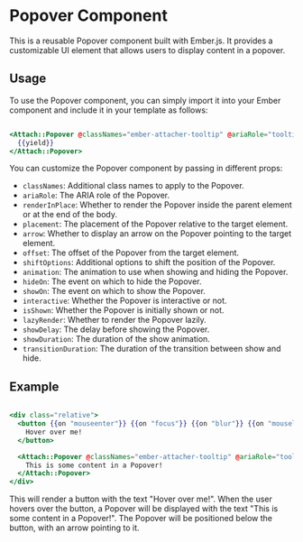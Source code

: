# Popover Component

This is a reusable Popover component built with Ember.js. It provides a customizable UI element that allows users to display content in a popover.

## Usage

To use the Popover component, you can simply import it into your Ember component and include it in your template as follows:

```hbs

<Attach::Popover @classNames="ember-attacher-tooltip" @ariaRole="tooltip" @renderInPlace={{true}} @placement="bottom" @arrow={{true}} @offset={{10}} @shiftOptions={{hash}} @animation="fade" @hideOn="mouseleave" @showOn="mouseenter" @interactive={{false}} @isShown={{true}} @lazyRender={{true}} @showDelay={{100}} @showDuration={{200}} @transitionDuration={{300}} ...attribute>
  {{yield}}
</Attach::Popover>

```

You can customize the Popover component by passing in different props:

- `classNames`: Additional class names to apply to the Popover.
- `ariaRole`: The ARIA role of the Popover.
- `renderInPlace`: Whether to render the Popover inside the parent element or at the end of the body.
- `placement`: The placement of the Popover relative to the target element.
- `arrow`: Whether to display an arrow on the Popover pointing to the target element.
- `offset`: The offset of the Popover from the target element.
- `shiftOptions`: Additional options to shift the position of the Popover.
- `animation`: The animation to use when showing and hiding the Popover.
- `hideOn`: The event on which to hide the Popover.
- `showOn`: The event on which to show the Popover.
- `interactive`: Whether the Popover is interactive or not.
- `isShown`: Whether the Popover is initially shown or not.
- `lazyRender`: Whether to render the Popover lazily.
- `showDelay`: The delay before showing the Popover.
- `showDuration`: The duration of the show animation.
- `transitionDuration`: The duration of the transition between show and hide.

## Example

```hbs

<div class="relative">
  <button {{on "mouseenter"}} {{on "focus"}} {{on "blur"}} {{on "mouseleave"}}>
    Hover over me!
  </button>

  <Attach::Popover @classNames="ember-attacher-tooltip" @ariaRole="tooltip" @renderInPlace={{true}} @placement="bottom" @arrow={{true}} @offset={{10}} @shiftOptions={{hash}} @animation="fade" @hideOn="mouseleave" @showOn="mouseenter" @interactive={{false}} @isShown={{true}} @lazyRender={{true}} @showDelay={{100}} @showDuration={{200}} @transitionDuration={{300}} ...attribute>
    This is some content in a Popover!
  </Attach::Popover>
</div>

```

This will render a button with the text "Hover over me!". When the user hovers over the button, a Popover will be displayed with the text "This is some content in a Popover!". The Popover will be positioned below the button, with an arrow pointing to it.
